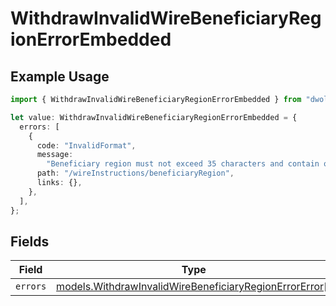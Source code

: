 # WithdrawInvalidWireBeneficiaryRegionErrorEmbedded

## Example Usage

```typescript
import { WithdrawInvalidWireBeneficiaryRegionErrorEmbedded } from "dwolla-typescript/models";

let value: WithdrawInvalidWireBeneficiaryRegionErrorEmbedded = {
  errors: [
    {
      code: "InvalidFormat",
      message:
        "Beneficiary region must not exceed 35 characters and contain only alphanumeric, white space, '.' or '#' characters.",
      path: "/wireInstructions/beneficiaryRegion",
      links: {},
    },
  ],
};
```

## Fields

| Field                                                                                                                  | Type                                                                                                                   | Required                                                                                                               | Description                                                                                                            |
| ---------------------------------------------------------------------------------------------------------------------- | ---------------------------------------------------------------------------------------------------------------------- | ---------------------------------------------------------------------------------------------------------------------- | ---------------------------------------------------------------------------------------------------------------------- |
| `errors`                                                                                                               | [models.WithdrawInvalidWireBeneficiaryRegionErrorError](../models/withdrawinvalidwirebeneficiaryregionerrorerror.md)[] | :heavy_minus_sign:                                                                                                     | N/A                                                                                                                    |